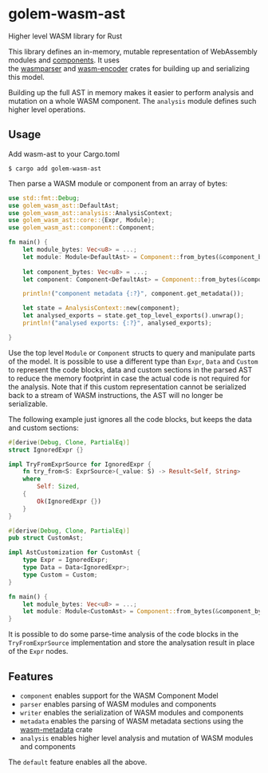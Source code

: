 # golem-wasm-ast
Higher level WASM library for Rust

This library defines an in-memory, mutable representation of WebAssembly modules and [components](https://github.com/WebAssembly/component-model). It uses  
the [wasmparser](https://crates.io/crates/wasmparser) and [wasm-encoder](https://crates.io/crates/wasm-encoder) crates for building up and serializing this model.

Building up the full AST in memory makes it easier to perform analysis and mutation on a whole WASM component. 
The `analysis` module defines such higher level operations.

## Usage
Add wasm-ast to your Cargo.toml

```shell
$ cargo add golem-wasm-ast
```

Then parse a WASM module or component from an array of bytes:

```rust
use std::fmt::Debug;
use golem_wasm_ast::DefaultAst;
use golem_wasm_ast::analysis::AnalysisContext;
use golem_wasm_ast::core::{Expr, Module};
use golem_wasm_ast::component::Component;

fn main() {
    let module_bytes: Vec<u8> = ...;
    let module: Module<DefaultAst> = Component::from_bytes(&component_bytes).unwrap();
    
    let component_bytes: Vec<u8> = ...;
    let component: Component<DefaultAst> = Component::from_bytes(&component_bytes).unwrap();

    println!("component metadata {:?}", component.get_metadata());

    let state = AnalysisContext::new(component);
    let analysed_exports = state.get_top_level_exports().unwrap();
    println!("analysed exports: {:?}", analysed_exports);

}
```

Use the top level `Module` or `Component` structs to query and manipulate parts of the model. 
It is possible to use a different type than `Expr`, `Data` and `Custom` to represent the code blocks, data and custom sections in the parsed AST to reduce the memory footprint in case the actual code is not required for the analysis. Note that if this custom representation cannot be serialized back to a stream of WASM instructions, the AST will no longer be serializable.

The following example just ignores all the code blocks, but keeps the data and custom sections:

```rust
#[derive(Debug, Clone, PartialEq)]
struct IgnoredExpr {}

impl TryFromExprSource for IgnoredExpr {
    fn try_from<S: ExprSource>(_value: S) -> Result<Self, String>
    where
        Self: Sized,
    {
        Ok(IgnoredExpr {})
    }
}

#[derive(Debug, Clone, PartialEq)]
pub struct CustomAst;

impl AstCustomization for CustomAst {
    type Expr = IgnoredExpr;
    type Data = Data<IgnoredExpr>;
    type Custom = Custom;
}

fn main() {
    let module_bytes: Vec<u8> = ...;
    let module: Module<CustomAst> = Component::from_bytes(&component_bytes).unwrap();
}
```

It is possible to do some parse-time analysis of the code blocks in the `TryFromExprSource` implementation and store the analysation result in place of the `Expr` nodes.

## Features
- `component` enables support for the WASM Component Model 
- `parser` enables parsing of WASM modules and components
- `writer` enables the serialization of WASM modules and components
- `metadata` enables the parsing of WASM metadata sections using the [wasm-metadata](https://crates.io/crates/wasm-metadata) crate
- `analysis` enables higher level analysis and mutation of WASM modules and components

The `default` feature enables all the above.

